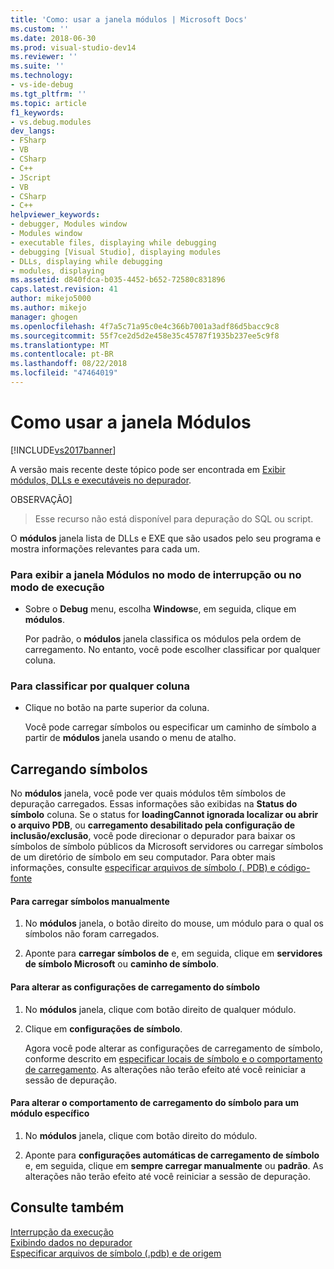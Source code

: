 ```yaml
---
title: 'Como: usar a janela módulos | Microsoft Docs'
ms.custom: ''
ms.date: 2018-06-30
ms.prod: visual-studio-dev14
ms.reviewer: ''
ms.suite: ''
ms.technology:
- vs-ide-debug
ms.tgt_pltfrm: ''
ms.topic: article
f1_keywords:
- vs.debug.modules
dev_langs:
- FSharp
- VB
- CSharp
- C++
- JScript
- VB
- CSharp
- C++
helpviewer_keywords:
- debugger, Modules window
- Modules window
- executable files, displaying while debugging
- debugging [Visual Studio], displaying modules
- DLLs, displaying while debugging
- modules, displaying
ms.assetid: d840fdca-b035-4452-b652-72580c831896
caps.latest.revision: 41
author: mikejo5000
ms.author: mikejo
manager: ghogen
ms.openlocfilehash: 4f7a5c71a95c0e4c366b7001a3adf86d5bacc9c8
ms.sourcegitcommit: 55f7ce2d5d2e458e35c45787f1935b237ee5c9f8
ms.translationtype: MT
ms.contentlocale: pt-BR
ms.lasthandoff: 08/22/2018
ms.locfileid: "47464019"
---
```

# <a name="how-to-use-the-modules-window"></a>Como usar a janela Módulos
[!INCLUDE[vs2017banner](../includes/vs2017banner.md)]

A versão mais recente deste tópico pode ser encontrada em [Exibir módulos, DLLs e executáveis no depurador](https://docs.microsoft.com/visualstudio/debugger/how-to-use-the-modules-window).  
  
OBSERVAÇÃO]
>  Esse recurso não está disponível para depuração do SQL ou script.  
  
 O **módulos** janela lista de DLLs e EXE que são usados pelo seu programa e mostra informações relevantes para cada um.  
  
### <a name="to-display-the-modules-window-in-break-mode-or-in-run-mode"></a>Para exibir a janela Módulos no modo de interrupção ou no modo de execução  
  
-   Sobre o **Debug** menu, escolha **Windows**e, em seguida, clique em **módulos**.  
  
     Por padrão, o **módulos** janela classifica os módulos pela ordem de carregamento. No entanto, você pode escolher classificar por qualquer coluna.  
  
### <a name="to-sort-by-any-column"></a>Para classificar por qualquer coluna  
  
-   Clique no botão na parte superior da coluna.  
  
     Você pode carregar símbolos ou especificar um caminho de símbolo a partir de **módulos** janela usando o menu de atalho.  
  
## <a name="loading-symbols"></a>Carregando símbolos  
 No **módulos** janela, você pode ver quais módulos têm símbolos de depuração carregados. Essas informações são exibidas na **Status do símbolo** coluna. Se o status for **loadingCannot ignorada localizar ou abrir o arquivo PDB**, ou **carregamento desabilitado pela configuração de inclusão/exclusão**, você pode direcionar o depurador para baixar os símbolos de símbolo públicos da Microsoft servidores ou carregar símbolos de um diretório de símbolo em seu computador. Para obter mais informações, consulte [especificar arquivos de símbolo (. PDB) e código-fonte](../debugger/specify-symbol-dot-pdb-and-source-files-in-the-visual-studio-debugger.md)  
  
#### <a name="to-load-symbols-manually"></a>Para carregar símbolos manualmente  
  
1.  No **módulos** janela, o botão direito do mouse, um módulo para o qual os símbolos não foram carregados.  
  
2.  Aponte para **carregar símbolos de** e, em seguida, clique em **servidores de símbolo Microsoft** ou **caminho de símbolo**.  
  
#### <a name="to-change-symbol-load-settings"></a>Para alterar as configurações de carregamento do símbolo  
  
1.  No **módulos** janela, clique com botão direito de qualquer módulo.  
  
2.  Clique em **configurações de símbolo**.  
  
     Agora você pode alterar as configurações de carregamento de símbolo, conforme descrito em [especificar locais de símbolo e o comportamento de carregamento](../debugger/specify-symbol-dot-pdb-and-source-files-in-the-visual-studio-debugger.md#BKMK_Specify_symbol_locations_and_loading_behavior). As alterações não terão efeito até você reiniciar a sessão de depuração.  
  
#### <a name="to-change-symbol-load-behavior-for-a-specific-module"></a>Para alterar o comportamento de carregamento do símbolo para um módulo específico  
  
1.  No **módulos** janela, clique com botão direito do módulo.  
  
2.  Aponte para **configurações automáticas de carregamento de símbolo** e, em seguida, clique em **sempre carregar manualmente** ou **padrão**. As alterações não terão efeito até você reiniciar a sessão de depuração.  
  
## <a name="see-also"></a>Consulte também  
 [Interrupção da execução](http://msdn.microsoft.com/en-us/30fc4643-f337-4651-b1ff-f2de2c098d40)   
 [Exibindo dados no depurador](../debugger/viewing-data-in-the-debugger.md)   
 [Especificar arquivos de símbolo (.pdb) e de origem](../debugger/specify-symbol-dot-pdb-and-source-files-in-the-visual-studio-debugger.md)





